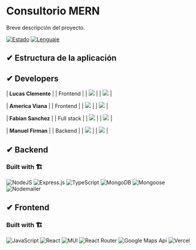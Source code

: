 # Consultorio MERN

Breve descripción del proyecto.

[![Estado](https://img.shields.io/badge/estado-en%20progreso-blue)](https://github.com/user/proyecto)
[![Lenguaje](https://img.shields.io/badge/lenguaje-javascript-yellow)](https://github.com/user/proyecto)





## ✔ Estructura de la aplicación


## ✔ Developers
| **Lucas Clemente** |
| Frontend |
| <a href="https://github.com/lucasclemente08"><img src="https://img.shields.io/badge/github-%23121011.svg?&style=for-the-badge&logo=github&logoColor=white"/></a> |
| <a href="https://www.linkedin.com/in/lucas-clemente-front-end-developer/"><img src="https://img.shields.io/badge/linkedin%20-%230077B5.svg?&style=for-the-badge&logo=linkedin&logoColor=white"/></a> |

| **America Viana** |
| Frontend |
| <a href="https://github.com/amerikv220"><img src="https://img.shields.io/badge/github-%23121011.svg?&style=for-the-badge&logo=github&logoColor=white"/></a> |
| <a href="https://www.linkedin.com/in/fabian-sanchez-j/"><img src="https://img.shields.io/badge/linkedin%20-%230077B5.svg?&style=for-the-badge&logo=linkedin&logoColor=white"/></a> |

| **Fabian Sanchez** |
| Full stack |
| <a href="https://github.com/fabisanz-dev"><img src="https://img.shields.io/badge/github-%23121011.svg?&style=for-the-badge&logo=github&logoColor=white"/></a> |
| <a href="https://www.linkedin.com/in/fabian-sanchez-j/"><img src="https://img.shields.io/badge/linkedin%20-%230077B5.svg?&style=for-the-badge&logo=linkedin&logoColor=white"/></a> |

| **Manuel Firman** |
| Backend |
| <a href="https://github.com/manuelfirman"><img src="https://img.shields.io/badge/github-%23121011.svg?&style=for-the-badge&logo=github&logoColor=white"/></a> |
| <a href="https://www.linkedin.com/in/manuel-firman/"><img src="https://img.shields.io/badge/linkedin%20-%230077B5.svg?&style=for-the-badge&logo=linkedin&logoColor=white"/></a> |



## ✔ Backend
### Built with 🏗️
![NodeJS](https://img.shields.io/badge/Node.js-6DA55F?style=for-the-badge&logo=Node.js&logoColor=white) ![Express.js](https://img.shields.io/badge/Express.js-%23404d59.svg?style=for-the-badge&logo=Express&logoColor=%2361DAFB) ![TypeScript](https://img.shields.io/badge/TypeScript-blue.svg?style=for-the-badge&logo=TypeScript&logoColor=white) ![MongoDB](https://img.shields.io/badge/MongoDB-%234ea94b.svg?style=for-the-badge&logo=MongoDB&logoColor=white) ![Mongoose](https://img.shields.io/badge/Mongoose-%2320232a.svg?style=for-the-badge&logo=Mongoose&logoColor=%%2361DAFB) ![Nodemailer](https://img.shields.io/badge/Nodemailer-0F9DCE?style=for-the-badge&logo=Nodemailer&logoColor=fff)  

## ✔ Frontend
### Built with 🏗️
![JavaScript](https://img.shields.io/badge/JavaScript-%23323330.svg?style=for-the-badge&logo=Javascript&logoColor=%23F7DF1E) ![React](https://img.shields.io/badge/React-149eca?style=for-the-badge&logo=react&logoColor=fff) ![MUI](https://img.shields.io/badge/MUI-007FFF?style=for-the-badge&logo=MUI&logoColor=fff) ![React Router](https://img.shields.io/badge/React_Router-000?style=for-the-badge&logo=reactrouter&logoColor=fff) ![Google Maps Api](https://img.shields.io/badge/Google_Maps_Api-DE4032?style=for-the-badge&logo=GoogleMaps&logoColor=fff) ![Vercel](https://img.shields.io/badge/vercel%20-%23000000.svg?&style=for-the-badge&logo=vercel&logoColor=white)